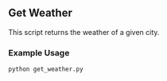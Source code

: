 ## Get Weather
This script returns the weather of a given city.

### Example Usage
```
python get_weather.py
```
